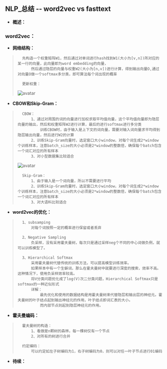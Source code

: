 ## NLP_总结 -- word2vec vs fasttext
- **概述：**
>
>
>
>
>
>
>
>

### word2vec：
- **网络结构：**
>       先构造一个权重矩阵W1，然后通过对单词进行hash找到W1(大小为[v,n])所对应的某一行的向量，此向量即为word embedding的向量，
>           然后通过隐层的向量与权重W2(大小为[n,v])进行计算，得到输出向量O,通过对向量O做一个softmax多分类，即可算法每个词出现的概率
>
>       更新权重：
> ![avatar](https://github.com/nwaiting/wolf-ai/blob/master/wolf_others/pic/word2vec_weights_update.png)
>
>

- **CBOW和Skip-Gram：**
>       CBOW：
>           1、通过对周围的词的向量进行加权求取平均值向量，这个平均值向量即为隐层向量的输出，然后和权重矩阵W2进行计算，最后的进行softmax进行多分类
>               训练CBOW时，由于输入是上下文的词向量，需要对输入词向量求平均得到隐层输出向量，然后进行W2的计算
>           2、训练Skip-Gram向量时，选定窗口大小window，对每个词生成2*window个训练样本，注意batch_size的大小必须是2*window的整数倍，确保每个batch包含一个词汇对应的所有样本
>           3、对小型数据集比较适合
>
> ![avatar](https://github.com/nwaiting/wolf-ai/blob/master/wolf_others/pic/word2vec_cbow.png)
>
>       Skip-Gram：
>           1、由于输入是一个词向量，所以不需要进行平均
>           2、训练Skip-Gram向量时，选定窗口大小window，对每个词生成2*window个训练样本，注意batch_size的大小必须是2*window的整数倍，确保每个batch包含一个词汇对应的所有样本
>           3、对大语料比较适合
>

- **word2vec的优化：**
>       1、subsamping
>           对每个词按照一定的概率进行保留或者丢弃
> 
>       2、Negative Sampling
>           负采样，没有采用霍夫曼树，每次只是通过采样neg个不同的中心词做负例，就可以训练模型了。
>
>       3、Hierarchical Softmax
>           采用霍夫曼树代替传统的训练方法，可以提高模型训练效率。
>           如果样本中有一个生僻词，那么在霍夫曼树中就要进行深度的搜索，效率不高。这种情况下，使用负采样效率较高。
>           将V分类问题优化成了log(V)次二分类问题，Hierarchical Softmax只是softmax的一种近似形式
>           详解：
>               最先优化和使用的数据结构是用霍夫曼树来代替隐层和输出层的神经元。霍夫曼树的叶子结点起到输出神经元的作用，叶子结点即词汇表的大小。
>               而内部节点则起到隐层神经元的作用。
>
>
>
>

- **霍夫曼编码：**
>       霍夫曼树的构造：
>           1、看做是n颗树的森林，每一棵树仅有一个节点
>           2、对所有的树进行合并
>
>       约定编码：
>           可以约定如左子树编码为1，右子树编码为0，则可以对任一叶子节点进行01编码
>
>
>
>

- **待续：**
>
>
>
>
>
>
>
>
>
>
>
>
>
>
>
